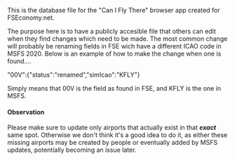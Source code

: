 This is the database file for the "Can I Fly There" browser app created for FSEconomy.net. 

The purpose here is to have a publicly accesible file that others can edit when they find changes which need to be made. The most common change will probably be
renaming fields in FSE wich have a different ICAO code in MSFS 2020. Below is an example of how to make the change when one is found....

"00V":{"status":"renamed","simIcao":"KFLY"}

Simply means that 00V is the field as found in FSE, and KFLY is the one in MSFS. 

#### Observation
Please make sure to update only airports that actually exist in that ***exact*** same spot. 
Otherwise we don't think it's a good idea to do it, as either these missing airports may be created by people or eventually added by MSFS updates, potentially becoming an issue later.
